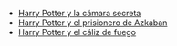 * [Harry Potter y la cámara secreta](https://es.wikipedia.org/wiki/Harry_Potter_y_la_c%C3%A1mara_secreta)
* [Harry Potter y el prisionero de Azkaban](https://es.wikipedia.org/wiki/Harry_Potter_y_el_prisionero_de_Azkaban)
* [Harry Potter y el cáliz de fuego](https://es.wikipedia.org/wiki/Harry_Potter_y_el_c%C3%A1liz_de_fuego)
